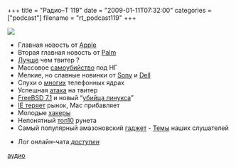 +++
title = "Радио–Т 119"
date = "2009-01-11T07:32:00"
categories = ["podcast"]
filename = "rt_podcast119"
+++

![](https://radio-t.com/images/radio-t/rt119.jpg)










- Главная новость от [Apple](http://www.mobile-review.com/fullnews/main/2009/January/07.shtml#22631)
- Вторая главная новость от [Palm](http://habrahabr.ru/blogs/palm/48616/)
- [Лучше](http://www.techcrunch.com/2009/01/08/tweetvisor-a-contender-for-best-alternate-twitter-interface/) чем твитер ?
- Массовое [самоубийство](http://gizmodo.com/5121311/30gb-zunes-failing-everywhere-all-at-once) под НГ
- Мелкие, но славные новинки от [Sony](http://hitech.tomsk.ru/newsmobile/11116-novyjj-8mi-djujjmovyjj-noutbuk-ot-sony.html) и [Dell](http://www.engadget.com/2009/01/09/dell-launches-mini-10/)
- Слухи о [многих](http://www.macrumors.com/2009/01/08/new-multi-core-iphone-with-firmware-3-0/) телефонных ядрах
- Успешная [атака](http://webplanet.ru/news/security/2009/01/06/twitter_hacked.html) на твитер
- [FreeBSD 7.1](http://www.linux.org.ru/view-message.jsp?msgid=3381710) и новый “[убийца линукса](http://www.linux.org.ru/view-message.jsp?msgid=3390743)”
- [IE теряет](http://www.crunchgear.com/2009/01/02/internet-explorer-bleeding-market-share/) рынок, Mac прибавляет
- Молодые [хакеры](http://webplanet.ru/news/security/2008/12/29/young_hackers.html)
- Непонятный [топ10](http://internetno.net/2008/12/29/best2008/) рунета
- Самый популярный амазоновский [гаджет](http://culture.compulenta.ru/392982/)
[](http://culture.compulenta.ru/392982/)- [Темы](http://radio-t.com/temi_dlja_vipuskov/temy-dlya-rt119/) наших слушателей





* Лог онлайн–чата [_доступен_](http://chat.radio-t.com/logs/radio-t-119.html)

[аудио](http://cdn.radio-t.com/rt_podcast119.mp3)
<audio src="http://cdn.radio-t.com/rt_podcast119.mp3" preload="none"></audio>
